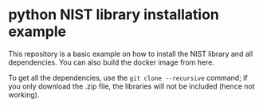 # python NIST library installation example

This repository is a basic example on how to install the NIST library and all dependencies.
You can also build the docker image from here.

To get all the dependencies, use the `git clone --recursive` command; if you only download the .zip file, the libraries will not be included (hence not working).

